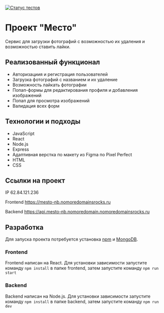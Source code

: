 [![Статус тестов](../../actions/workflows/tests.yml/badge.svg)](../../actions/workflows/tests.yml)

# Проект "Место"
Сервис для загрузки фотографий с возможностью их удаления и возможностью ставить лайки. 

## Реализованный функционал

- Авторизациия и регистрация пользователей
- Загрузка фотографий с названием и их удаление
- Возможность лайкать фотографии
- Попап-формы для редактирования профиля и добавления изображений
- Попап для просмотра изображений
- Валидация всех форм

## Технологии и подходы

- JavaScript 
- React
- Node.js
- Express
- Адаптивная верстка по макету из Figma по Pixel Perfect
- HTML
- CSS

## Ссылки на проект

IP 62.84.121.236

Frontend  https://mesto-nb.nomoredomainsrocks.ru

Backend  https://api.mesto-nb.nomoredomain.nomoredomainsrocks.ru

## Разработка 

Для запуска проекта потребуется установка [npm](https://docs.npmjs.com/downloading-and-installing-node-js-and-npm) и [MongoDB](https://www.mongodb.com/docs/manual/installation/).

### Frontend

Frontend написан на React. Для установки зависимости запустите команду `npm install` в папке frontend, затем запустите команду `npm run start`

### Backend

Backend написан на Node.js. Для установки зависимости запустите команду `npm install` в папке backend, затем запустите команду `npm run dev`

